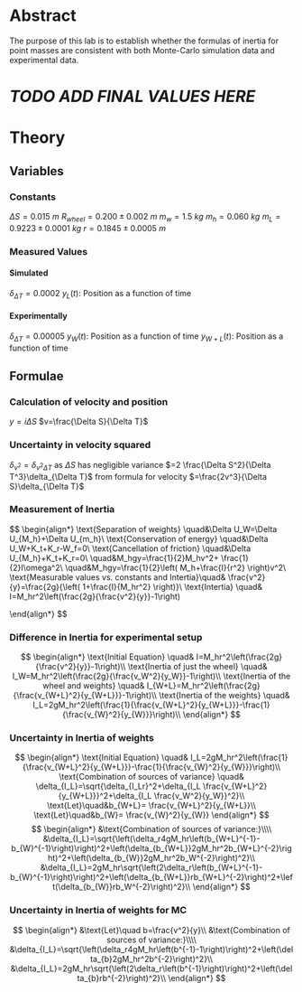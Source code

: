 # Abstract

The purpose of this lab is to establish whether the formulas of inertia for point masses are consistent with both Monte-Carlo simulation data and experimental data.

# ***TODO ADD FINAL VALUES HERE***

# Theory

## Variables

### Constants

$\Delta S=0.015~ m$
$R_{wheel}=0.200\pm0.002~ m$
$m_w=1.5~ kg$
$m_h=0.060~ kg$
$m_L=0.9223\pm0.0001~ kg$
$r=0.1845\pm0.0005~ m$

### Measured Values

#### Simulated

$\delta_{\Delta T}=0.0002$
$y_L(t)$: Position as a function of time

#### Experimentally

$\delta_{\Delta T}=0.00005$
$y_W(t)$: Position as a function of time
$y_{W+L}(t)$: Position as a function of time

## Formulae

### Calculation of velocity and position

$y=i\Delta S$
$v=\frac{\Delta S}{\Delta T}$

### Uncertainty in velocity squared

$\delta_{v^2}=\delta_{v^2\Delta T}$ as $\Delta S$ has negligible variance
$=2 \frac{\Delta S^2}{\Delta T^3}\delta_{\Delta T}$ from formula for velocity
$=\frac{2v^3}{\Delta S}\delta_{\Delta T}$

### Measurement of Inertia

$$
\begin{align*}
\text{Separation of weights} \quad&\Delta U_W=\Delta U_{M_h}+\Delta U_{m_h}\\
\text{Conservation of energy} \quad&\Delta U_W+K_t+K_r-W_f=0\\
\text{Cancellation of friction} \quad&\Delta U_{M_h}+K_t+K_r=0\\
\quad&M_hgy=\frac{1}{2}M_hv^2+ \frac{1}{2}I\omega^2\\
\quad&M_hgy=\frac{1}{2}\left( M_h+\frac{I}{r^2} \right)v^2\\
\text{Measurable values vs. constants and Intertia}\quad& \frac{v^2}{y}=\frac{2g}{\left( 1+\frac{I}{M_hr^2} \right)}\\
\text{Intertia} \quad& I=M_hr^2\left(\frac{2g}{\frac{v^2}{y}}-1\right)

\end{align*}
$$

### Difference in Inertia for experimental setup

$$
\begin{align*}
\text{Initial Equation} \quad& I=M_hr^2\left(\frac{2g}{\frac{v^2}{y}}-1\right)\\
\text{Inertia of just the wheel} \quad& I_W=M_hr^2\left(\frac{2g}{\frac{v_W^2}{y_W}}-1\right)\\
\text{Inertia of the wheel and weights} \quad& I_{W+L}=M_hr^2\left(\frac{2g}{\frac{v_{W+L}^2}{y_{W+L}}}-1\right)\\
\text{Inertia of the weights} \quad& I_L=2gM_hr^2\left(\frac{1}{\frac{v_{W+L}^2}{y_{W+L}}}-\frac{1}{\frac{v_{W}^2}{y_{W}}}\right)\\
\end{align*}
$$

### Uncertainty in Inertia of weights

$$
\begin{align*}
\text{Initial Equation} \quad& I_L=2gM_hr^2\left(\frac{1}{\frac{v_{W+L}^2}{y_{W+L}}}-\frac{1}{\frac{v_{W}^2}{y_{W}}}\right)\\
\text{Combination of sources of variance} \quad& \delta_{I_L}=\sqrt{\delta_{I_Lr}^2+\delta_{I_L \frac{v_{W+L}^2}{y_{W+L}}}^2+\delta_{I_L \frac{v_W^2}{y_W}}^2}\\
\text{Let}\quad&b_{W+L}= \frac{v_{W+L}^2}{y_{W+L}}\\
\text{Let}\quad&b_{W}= \frac{v_{W}^2}{y_{W}}
\end{align*}
$$
$$
\begin{align*}
&\text{Combination of sources of variance:}\\\\
&\delta_{I_L}=\sqrt{\left(\delta_r4gM_hr\left(b_{W+L}^{-1}-b_{W}^{-1}\right)\right)^2+\left(\delta_{b_{W+L}}2gM_hr^2b_{W+L}^{-2}\right)^2+\left(\delta_{b_{W}}2gM_hr^2b_W^{-2}\right)^2}\\
&\delta_{I_L}=2gM_hr\sqrt{\left(2\delta_r\left(b_{W+L}^{-1}-b_{W}^{-1}\right)\right)^2+\left(\delta_{b_{W+L}}rb_{W+L}^{-2}\right)^2+\left(\delta_{b_{W}}rb_W^{-2}\right)^2}\\
\end{align*}
$$

### Uncertainty in Inertia of weights for MC

$$
\begin{align*}
&\text{Let}\quad b=\frac{v^2}{y}\\
&\text{Combination of sources of variance:}\\\\
&\delta_{I_L}=\sqrt{\left(\delta_r4gM_hr\left(b^{-1}-1\right)\right)^2+\left(\delta_{b}2gM_hr^2b^{-2}\right)^2}\\
&\delta_{I_L}=2gM_hr\sqrt{\left(2\delta_r\left(b^{-1}\right)\right)^2+\left(\delta_{b}rb^{-2}\right)^2}\\
\end{align*}
$$
